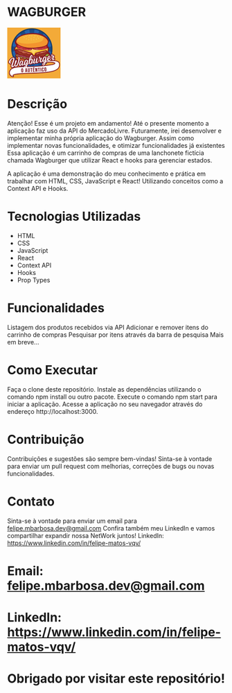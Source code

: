 # WAGBURGER

![img](logoHeader.png)

# Descrição
Atenção! 
Esse é um projeto em andamento!
Até o presente momento a aplicação faz uso da API do MercadoLivre.
Futuramente, irei desenvolver e implementar minha própria aplicação do Wagburger. Assim como implementar novas funcionalidades, e otimizar funcionalidades já existentes
Essa aplicação é um carrinho de compras de uma lanchonete fictícia chamada
Wagburger que utilizar React e hooks para gerenciar estados.

A aplicação é uma demonstração do meu conhecimento e prática em trabalhar com 
HTML, CSS, JavaScript e React! Utilizando conceitos como a Context API e Hooks.

# Tecnologias Utilizadas
* HTML
* CSS
* JavaScript
* React
* Context API
* Hooks
* Prop Types

# Funcionalidades
Listagem dos produtos recebidos via API
Adicionar e remover itens do carrinho de compras
Pesquisar por itens através da barra de pesquisa
Mais em breve...

# Como Executar
Faça o clone deste repositório.
Instale as dependências utilizando o comando npm install ou outro pacote.
Execute o comando npm start para iniciar a aplicação.
Acesse a aplicação no seu navegador através do endereço http://localhost:3000.


# Contribuição
Contribuições e sugestões são sempre bem-vindas! Sinta-se à vontade para enviar um pull request com melhorias, correções de bugs ou novas funcionalidades.

# Contato
Sinta-se à vontade para enviar um email para felipe.mbarbosa.dev@gmail.com
Confira também meu LinkedIn e vamos compartilhar expandir nossa NetWork juntos!
LinkedIn: https://www.linkedin.com/in/felipe-matos-vqv/

# Email: felipe.mbarbosa.dev@gmail.com
# LinkedIn: https://www.linkedin.com/in/felipe-matos-vqv/
# Obrigado por visitar este repositório!
